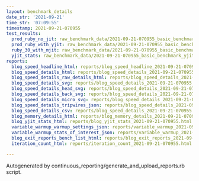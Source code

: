 ```yaml
---
layout: benchmark_details
date_str: '2021-09-21'
time_str: '07:09:55'
timestamp: 2021-09-21-070955
test_results:
  prod_ruby_no_jit: raw_benchmark_data/2021-09-21-070955_basic_benchmark_prod_ruby_no_jit.json
  prod_ruby_with_yjit: raw_benchmark_data/2021-09-21-070955_basic_benchmark_prod_ruby_with_yjit.json
  ruby_30_with_mjit: raw_benchmark_data/2021-09-21-070955_basic_benchmark_ruby_30_with_mjit.json
  yjit_stats: raw_benchmark_data/2021-09-21-070955_basic_benchmark_yjit_stats.json
reports:
  blog_speed_headline_html: reports/blog_speed_headline_2021-09-21-070955.html
  blog_speed_details_html: reports/blog_speed_details_2021-09-21-070955.html
  blog_speed_details_raw_details_html: reports/blog_speed_details_2021-09-21-070955.raw_details.html
  blog_speed_details_svg: reports/blog_speed_details_2021-09-21-070955.svg
  blog_speed_details_head_svg: reports/blog_speed_details_2021-09-21-070955.head.svg
  blog_speed_details_back_svg: reports/blog_speed_details_2021-09-21-070955.back.svg
  blog_speed_details_micro_svg: reports/blog_speed_details_2021-09-21-070955.micro.svg
  blog_speed_details_tripwires_json: reports/blog_speed_details_2021-09-21-070955.tripwires.json
  blog_speed_details_csv: reports/blog_speed_details_2021-09-21-070955.csv
  blog_memory_details_html: reports/blog_memory_details_2021-09-21-070955.html
  blog_yjit_stats_html: reports/blog_yjit_stats_2021-09-21-070955.html
  variable_warmup_warmup_settings_json: reports/variable_warmup_2021-09-21-070955.warmup_settings.json
  variable_warmup_stats_of_interest_json: reports/variable_warmup_2021-09-21-070955.stats_of_interest.json
  blog_exit_reports_bench_list_html: reports/blog_exit_reports_2021-09-21-070955.bench_list.html
  iteration_count_html: reports/iteration_count_2021-09-21-070955.html

---
```

Autogenerated by continuous_reporting/generate_and_upload_reports.rb script.
